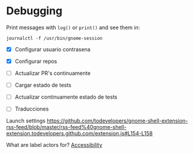 # Debugging

Print messages with `log()` or `print()` and see them in:

```
journalctl -f /usr/bin/gnome-session
```

- [x] Configurar usuario contrasena
- [x] Configurar repos
- [ ] Actualizar PR's continuamente
- [ ] Cargar estado de tests
- [ ] Actualizar continuamente estado de tests
- [ ] Traducciones


Launch settings
https://github.com/todevelopers/gnome-shell-extension-rss-feed/blob/master/rss-feed%40gnome-shell-extension.todevelopers.github.com/extension.js#L154-L158


What are label actors for?
[Accessibility](https://mail.gnome.org/archives/gnome-shell-list/2015-September/msg00040.html)
